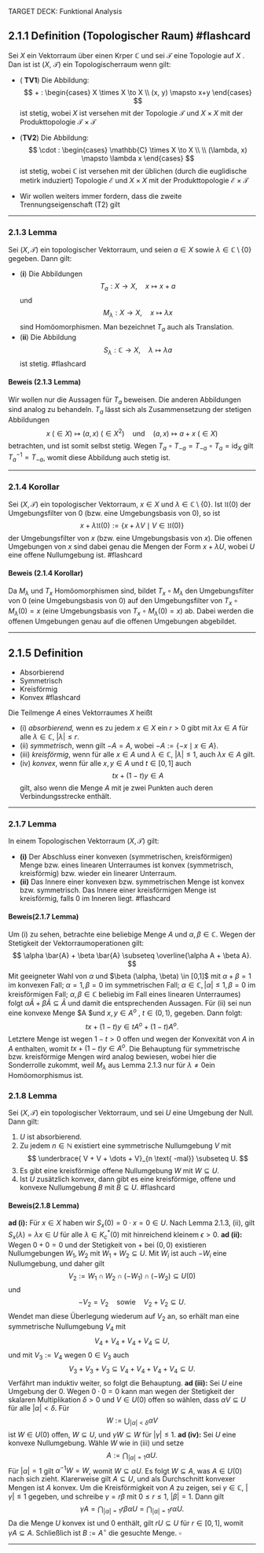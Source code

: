 TARGET DECK: Funktional Analysis
## 2.1.1 Definition (Topologischer Raum) #flashcard 

Sei $X$ ein Vektorraum über einen Krper $\mathbb{C}$ und sei $\mathcal{T}$ eine Topologie auf $X$ .
Dan ist ist ($X$, $\mathcal{T}$) ein Topologischerraum wenn gilt:

- ( **TV1**) Die Abbildung:
$$ + : 
\begin{cases} X \times X \to X \\
(x, y) \mapsto x+y
\end{cases} 
$$
ist stetig, wobei $X$ ist versehen mit der Topologie $\mathcal{T}$ und $X \times X$ mit der Produkttopologie 
$\mathcal{T\times T}$ 

- (**TV2**) Die Abbildung:
$$
\cdot :
\begin{cases}
\mathbb{C} \times X \to X \\ \\
(\lambda, x) \mapsto \lambda x
\end{cases}
$$
ist stetig, wobei $\mathbb{C}$ ist versehen mit der üblichen (durch die euglidische metirk induziert) Topologie $\mathcal{E}$ und $X \times X$ mit der Produkttopologie $\mathcal{E\times T}$

- Wir wollen weiters immer fordern, dass die zweite Trennungseigenschaft (T2) gilt
<!--ID: 1741009798956-->

---

### 2.1.3 Lemma

Sei $(X, \mathcal{T})$ ein topologischer Vektorraum, und seien $a \in X$ sowie $\lambda \in \mathbb{C} \setminus \{0\}$ gegeben. Dann gilt: 
- (**i**) Die Abbildungen $$ T_a: X \to X, \quad x \mapsto x + a $$ und $$ M_{\lambda}: X \to X, \quad x \mapsto \lambda x $$ sind Homöomorphismen. Man bezeichnet $T_a$ auch als Translation.
- (**ii**) Die Abbildung $$ S_{\lambda}: \mathbb{C} \to X, \quad \lambda \mapsto \lambda a $$ ist stetig. #flashcard 
#### Beweis (2.1.3 Lemma)

Wir wollen nur die Aussagen für $T_a$ beweisen. Die anderen Abbildungen sind analog zu behandeln. $T_a$ lässt sich als Zusammensetzung der stetigen Abbildungen $$ x \ (\in X) \mapsto (a, x) \ (\in X^2) \quad \text{und} \quad (a, x) \mapsto a + x \ (\in X) $$ betrachten, und ist somit selbst stetig. Wegen $T_a \circ T_{-a} = T_{-a} \circ T_a = \text{id}_X$ gilt $T_a^{-1} = T_{-a}$, womit diese Abbildung auch stetig ist.
<!--ID: 1741010621581-->

---

### 2.1.4 Korollar 

Sei $(X, \mathcal{T})$ ein topologischer Vektorraum, $x \in X$ und $\lambda \in \mathbb{C} \setminus \{0\}$. Ist $\mathfrak{U}(0)$ der Umgebungsfilter von $0$ (bzw. eine Umgebungsbasis von $0$), so ist $$ x + \lambda \mathfrak{U}(0) := \{x + \lambda V \mid V \in \mathfrak{U}(0)\} $$ der Umgebungsfilter von $x$ (bzw. eine Umgebungsbasis von $x$). Die offenen Umgebungen von $x$ sind dabei genau die Mengen der Form $x + \lambda U$, wobei $U$ eine offene Nullumgebung ist. #flashcard 
#### Beweis (2.1.4 Korollar)

Da $M_\lambda$ und $T_x$ Homöomorphismen sind, bildet $T_x \circ M_\lambda$ den Umgebungsfilter von $0$ (eine Umgebungsbasis von $0$) auf den Umgebungsfilter von $T_x \circ M_\lambda(0) = x$ (eine Umgebungsbasis von $T_x \circ M_\lambda(0) = x$) ab. Dabei werden die offenen Umgebungen genau auf die offenen Umgebungen abgebildet.
<!--ID: 1741011262306-->

---
## 2.1.5 Definition 
- Absorbierend
- Symmetrisch
- Kreisförmig
- Konvex #flashcard 

Die Teilmenge $A$ eines Vektorraumes $X$ heißt 
- (i) *absorbierend,* wenn es zu jedem $x \in X$ ein $r > 0$ gibt mit $\lambda x \in A$ für alle $\lambda \in \mathbb{C}$, $|\lambda| \leq r$. 
- (ii) *symmetrisch*, wenn gilt $-A = A$, wobei $-A := \{-x \mid x \in A\}$. 
- (iii) *kreisförmig*, wenn für alle $x \in A$ und $\lambda \in \mathbb{C}$, $|\lambda| \leq 1$, auch $\lambda x \in A$ gilt. 
- (iv) *konvex*, wenn für alle $x, y \in A$ und $t \in [0,1]$ auch $$ tx + (1 - t)y \in A $$ gilt, also wenn die Menge $A$ mit je zwei Punkten auch deren Verbindungsstrecke enthält. 
<!--ID: 1741011563358-->

---
### 2.1.7 Lemma

In einem Topologischen Vektorraum $(X, \mathcal{T})$ gilt: 
- **(i)** Der Abschluss einer konvexen (symmetrischen, kreisförmigen) Menge bzw. eines linearen Unterraumes ist konvex (symmetrisch, kreisförmig) bzw. wieder ein linearer Unterraum.
- **(ii)** Das Innere einer konvexen bzw. symmetrischen Menge ist konvex bzw. symmetrisch. Das Innere einer kreisförmigen Menge ist kreisförmig, falls $0$ im Inneren liegt. #flashcard 
#### Beweis(2.1.7 Lemma)

Um (i) zu sehen, betrachte eine beliebige Menge $A$ und $\alpha, \beta \in \mathbb{C}$. Wegen der Stetigkeit der Vektorraumoperationen gilt: $$ \alpha \bar{A} + \beta \bar{A} \subseteq \overline{\alpha A + \beta A}. $$  Mit geeigneter Wahl von $\alpha$ und $\beta $($\alpha, \beta) \in [0,1]$ mit $\alpha + \beta = 1$ im konvexen Fall; $\alpha = 1, \beta = 0$ im symmetrischen Fall; $\alpha \in \mathbb{C}, |\alpha| \leq 1, \beta = 0$ im kreisförmigen Fall; $\alpha, \beta \in \mathbb{C}$ beliebig im Fall eines linearen Unterraumes) folgt $\alpha \bar{A} + \beta \bar{A} \subseteq \bar{A}$ und damit die entsprechenden Aussagen. 
Für (ii) sei nun eine konvexe Menge $A $und $x, y \in A^o$ , $t \in (0,1)$, gegeben. Dann folgt: $$ t x + (1 - t) y \in t A^o + (1 - t) A^o. $$  Letztere Menge ist wegen $1 - t > 0$ offen und wegen der Konvexität von $A$ in $A$ enthalten, womit $t x + (1 - t) y \in A^o$. Die Behauptung für symmetrische bzw. kreisförmige Mengen wird analog bewiesen, wobei hier die Sonderrolle zukommt, weil $M_\lambda$ aus Lemma 2.1.3 nur für $\lambda \neq 0$ein Homöomorphismus ist. 
<!--ID: 1741013385808-->

### 2.1.8 Lemma
Sei $(X, \mathcal{T})$ ein topologischer Vektorraum, und sei $U$ eine Umgebung der Null. Dann gilt: 
1. $U$ ist absorbierend.
2. Zu jedem $n \in \mathbb{N}$ existiert eine symmetrische Nullumgebung $V$ mit $$ \underbrace{   V + V + \dots + V}_{n \text{ -mal}} \subseteq U. $$
3. Es gibt eine kreisförmige offene Nullumgebung $W$ mit $W \subseteq U$. 
4. Ist $U$ zusätzlich konvex, dann gibt es eine kreisförmige, offene und konvexe Nullumgebung $B$ mit $B \subseteq U$. #flashcard 
#### Beweis(2.1.8 Lemma)
**ad (i):** Für $x \in X$ haben wir $S_x(0) = 0 \cdot x = 0 \in U$. Nach Lemma 2.1.3, (ii), gilt $S_x(\lambda) = \lambda x \in U$ für alle $\lambda \in K_c^* (0)$ mit hinreichend kleinem $\epsilon > 0$. 
**ad (ii):** Wegen $0 + 0 = 0$ und der Stetigkeit von $+$ bei $(0,0)$ existieren Nullumgebungen $W_1, W_2$ mit $W_1 + W_2 \subseteq U$. Mit $W_i$ ist auch $-W_i$ eine Nullumgebung, und daher gilt $$ V_2 := W_1 \cap W_2 \cap (-W_1) \cap (-W_2) \subseteq U(0) $$ und $$ -V_2 = V_2 \quad \text{sowie} \quad V_2 + V_2 \subseteq U. $$ Wendet man diese Überlegung wiederum auf $V_2$ an, so erhält man eine symmetrische Nullumgebung $V_4$ mit $$ V_4 + V_4 + V_4 + V_4 \subseteq U, $$ und mit $V_3 := V_4$ wegen $0 \in V_3$ auch $$ V_3 + V_3 + V_3 \subseteq V_4 + V_4 + V_4 + V_4 \subseteq U. $$ Verfährt man induktiv weiter, so folgt die Behauptung.
**ad (iii):** Sei $U$ eine Umgebung der $0$. Wegen $0 \cdot 0 = 0$ kann man wegen der Stetigkeit der skalaren Multiplikation $\delta > 0$ und $V \in U(0)$ offen so wählen, dass $\alpha V \subseteq U$ für alle $|\alpha| < \delta$. Für $$ W := \bigcup_{|\alpha|<\delta} \alpha V $$ ist $W \in U(0)$ offen, $W \subseteq U$, und $\gamma W \subseteq W$ für $|\gamma| \leq 1$. 
**ad (iv):** Sei $U$ eine konvexe Nullumgebung. Wähle $W$ wie in (iii) und setze $$ A := \bigcap_{|\alpha|=1} \alpha U. $$ Für $|\alpha| = 1$ gilt $\alpha^{-1} W = W$, womit $W \subseteq \alpha U$. Es folgt $W \subseteq A$, was $A \in U(0)$ nach sich zieht. Klarerweise gilt $A \subseteq U$, und als Durchschnitt konvexer Mengen ist $A$ konvex. Um die Kreisförmigkeit von $A$ zu zeigen, sei $\gamma \in \mathbb{C}$, $|\gamma| \leq 1$ gegeben, und schreibe $\gamma = r \beta$ mit $0 \leq r \leq 1$, $|\beta| = 1$. Dann gilt $$ \gamma A = \bigcap_{|\alpha|=1} r\beta \alpha U = \bigcap_{|\alpha|=1} r \alpha U. $$ Da die Menge $U$ konvex ist und $0$ enthält, gilt $rU \subseteq U$ für $r \in [0,1]$, womit $\gamma A \subseteq A$. Schließlich ist $B := A^\circ$ die gesuchte Menge. $\square$

---
